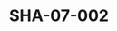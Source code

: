 ---
pid: SHA-07-002
title: SHA-07-002
language: en
original_label: 
rights: Sharhabil Ahmed
location_of_original: Sharhabil Ahmed
photographer_or_studio: 
scanned_from: photograph 10.9 by 16.7
_date: 8/9/1977
location: Khartoum, Civil Aviation Club
description: Audience at Sharhabil Ahmed concert
additional_notes: 
permission_display: 'yes'
on_server: 'no'
on_website: 'no'
permalink: /photopages/en/SHA-07-002
layout: photo-page
---